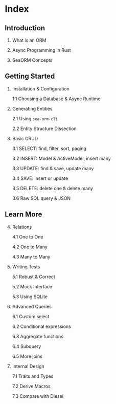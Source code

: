 # Index

## Introduction

1. What is an ORM

2. Async Programming in Rust

3. SeaORM Concepts

## Getting Started

1. Installation & Configuration

	1.1 Choosing a Database & Async Runtime

2. Generating Entities

	2.1 Using `sea-orm-cli`

	2.2 Entity Structure Dissection

3. Basic CRUD

	3.1 SELECT: find, filter, sort, paging

	3.2 INSERT: Model & ActiveModel, insert many

	3.3 UPDATE: find & save, update many

	3.4 SAVE: insert or update

	3.5 DELETE: delete one & delete many

	3.6 Raw SQL query & JSON

## Learn More

4. Relations

	4.1 One to One

	4.2 One to Many

	4.3 Many to Many

5. Writing Tests

	5.1 Robust & Correct

	5.2 Mock Interface

	5.3 Using SQLite

6. Advanced Queries

	6.1 Custom select

	6.2 Conditional expressions

	6.3 Aggregate functions

	6.4 Subquery

	6.5 More joins

7. Internal Design

	7.1 Traits and Types

	7.2 Derive Macros

	7.3 Compare with Diesel